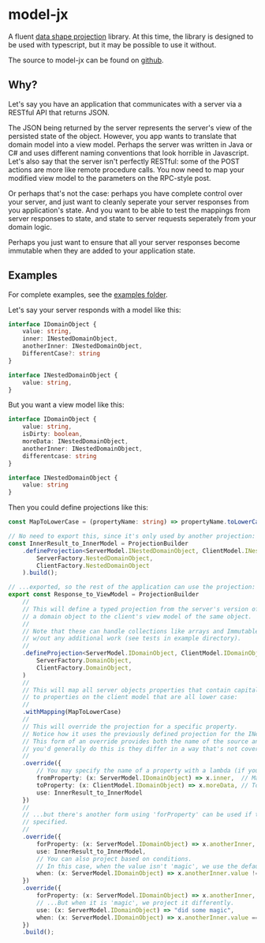 # model-jx #

A fluent [data shape projection](https://blogs.msdn.microsoft.com/ericwhite/2008/04/22/projection-2/) library. At this time, the library is designed to be used with typescript, but it may be possible to use it without.

The source to model-jx can be found on [github](https://github.com/redarrowlabs/modeljx).

## Why? ##

Let's say you have an application that communicates with a server via a RESTful API that returns JSON.

The JSON being returned by the server represents the server's view of the persisted state of the object. However, you app wants to translate that domain model into a view model. Perhaps the server was written in Java or C# and uses different naming conventions that look horrible in Javascript. Let's also say that the server isn't perfectly RESTful: some of the POST actions are more like remote procedure calls. You now need to map your modified view model to the parameters on the RPC-style post.

Or perhaps that's not the case: perhaps you have complete control over your server, and just want to cleanly seperate your server responses from you application's state. And you want to be able to test the mappings from server responses to state, and state to server requests seperately from your domain logic.

Perhaps you just want to ensure that all your server responses become immutable when they are added to your application state.

## Examples ##

For complete examples, see the [examples folder](https://github.com/redarrowlabs/modeljx/tree/master/examples/model).

Let's say your server responds with a model like this:
```typescript
interface IDomainObject {
    value: string,
    inner: INestedDomainObject,
    anotherInner: INestedDomainObject,
    DifferentCase?: string
}

interface INestedDomainObject {
    value: string,
}
```

But you want a view model like this:
```typescript
interface IDomainObject {
    value: string,
    isDirty: boolean,
    moreData: INestedDomainObject,
    anotherInner: INestedDomainObject,
    differentcase: string
}

interface INestedDomainObject {
    value: string
}
```

Then you could define projections like this:

```typescript
const MapToLowerCase = (propertyName: string) => propertyName.toLowerCase();

// No need to export this, since it's only used by another projection:
const InnerResult_to_InnerModel = ProjectionBuilder
    .defineProjection<ServerModel.INestedDomainObject, ClientModel.INestedDomainObject>(
        ServerFactory.NestedDomainObject,
        ClientFactory.NestedDomainObject
    ).build();

// ...exported, so the rest of the application can use the projection:
export const Response_to_ViewModel = ProjectionBuilder
    //
    // This will define a typed projection from the server's version of
    // a domain object to the client's view model of the same object.
    // 
    // Note that these can handle collections like arrays and Immutable.Lists 
    // w/out any additional work (see tests in example directory).
    //
    .defineProjection<ServerModel.IDomainObject, ClientModel.IDomainObject>(
        ServerFactory.DomainObject,
        ClientFactory.DomainObject,
    )
    //
    // This will map all server objects properties that contain capital letters
    // to properties on the client model that are all lower case:
    //
    .withMapping(MapToLowerCase)
    //
    // This will override the projection for a specific property.
    // Notice how it uses the previously defined projection for the INestedDomainObject type.
    // This form of an override provides both the name of the source and target properties:
    // you'd generally do this is they differ in a way that's not covered by any 'withMappings'.
    //
    .override({
        // You may specify the name of a property with a lambda (if you like code completion), but a string will also work.
        fromProperty: (x: ServerModel.IDomainObject) => x.inner,  // Map the 'inner' property on the server response.
        toProperty: (x: ClientModel.IDomainObject) => x.moreData, // To the 'moreData' property on the client view model.
        use: InnerResult_to_InnerModel
    })
    //
    // ...but there's another form using 'forProperty' can be used if the target property's name doesn't need to be
    // specified.
    //
    .override({
        forProperty: (x: ServerModel.IDomainObject) => x.anotherInner,
        use: InnerResult_to_InnerModel,
        // You can also project based on conditions.
        // In this case, when the value isn't 'magic', we use the default projection...
        when: (x: ServerModel.IDomainObject) => x.anotherInner.value != "magic"
    })
    .override({
        forProperty: (x: ServerModel.IDomainObject) => x.anotherInner,
        // ...But when it is 'magic', we project it differently.
        use: (x: ServerModel.IDomainObject) => "did some magic",
        when: (x: ServerModel.IDomainObject) => x.anotherInner.value == "magic"
    })
    .build();
```